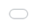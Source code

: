 ```yaml
---
layout: post
date:   2025-04-20
image: "/SentimentsOfSafetyNYCSubway/images/csr_thumbnail.png"
title:  "Sentiments of Safety on the New York City Subway"
author: "Erin Wen, Timothy Yoshimura Small"
---
```

This is a document that is written in markdown. What is markdown? It is a 'markup language' that allows you to format plain text in a way that is easily converted to many different formats. For example, this document was written in markdown but will be used as an webpage and converted into HTML.  

To present and turn in your final projects for Conflict Urbanism: Puerto Rico Now you will be editing this template. You will include all of the text of your paper here, along with any and all images, maps, videos, or other materials that you produce.  

[This webpage](https://guides.github.com/features/mastering-markdown/) provides a comprehensive guide to markdown syntax. But to make things easier for you we are including a cheat sheet of the main things you need to know here.  

#### Please use level 4 headings for major section divisions  
(make sure to put two spaces after the end of the heading)

Write **words in bold** like this.  

Italics are *similar* and are formatted like this.  

To make a paragraph break you need to add two spaces at the end of your line before going to the next line.  

See this is now a new paragraph.  

Lists are easy:
1. they can be ordered
1. like this
1. notice that the numbers are automatically ordered
  1. use two spaces in front to indent

Or they can just be bullet points:
- like this
* or like this
  - use two spaces
  - to have nested lists

Use Author-Date parenthetical citations following Chicago Manual of Style conventions throughout your document, and add a works cited at the bottom of your post. See Author-Date quick guide [here](https://www-chicagomanualofstyle-org.ezproxy.cul.columbia.edu/tools_citationguide/citation-guide-2.html) for citation conventions.  

To include hyperlinks format them like this [text of link](http://c4sr.columbia.edu/).  

To embed images first ensure that the file is at least 740px wide. Then place the image file in a folder named for your group in the images folder. Then link to that image using the format here, but replace the file path with the name of your group's folder and appropriate image file name:  

<div>
<video autoplay loop muted playsinline style="position:absolute;top:0;left:0;width:664px;height:1620px;" src="/SentimentsOfSafetyNYCSubway/images/NYTimesArticlesVideo.mp4"></video> </div>

<div class="iframe-column"><iframe autostart="true" src="/SentimentsOfSafetyNYCSubway/images/NYTimesArticlesVideo.mp4" style="position:absolute;top:0;left:0;width:664px;height:1620px;" frameborder="0"></iframe></div> 

![description of image](/SentimentsOfSafetyNYCSubway/images/NYTimesTimeline.png)

If you want to include html files (i.e. an interactive map) host these via your personal github page, and then you can embed them in your document with a iframe. The format looks like this:  

 


All you need to do to use one is replace the url that is between the two " ". Here is an iframe of mapbox tiles:  

<div class="iframe-column"><iframe src="_includes/ParallaxMedia.html" style="position:absolute;top:0;left:0;width:100%;height:100%;" frameborder="0"></iframe></div>
